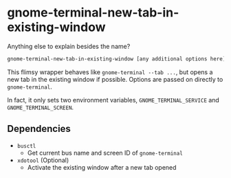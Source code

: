 gnome-terminal-new-tab-in-existing-window
=========================================

Anything else to explain besides the name?

```bash
gnome-terminal-new-tab-in-existing-window [any additional options here]
```

This flimsy wrapper behaves like `gnome-terminal --tab ...`, but opens a new tab in the
existing window if possible. Options are passed on directly to `gnome-terminal`.

In fact, it only sets two environment variables, `GNOME_TERMINAL_SERVICE` and
`GNOME_TERMINAL_SCREEN`.

## Dependencies

* `busctl`
  * Get current bus name and screen ID of `gnome-terminal`
* `xdotool` (Optional)
  * Activate the existing window after a new tab opened
